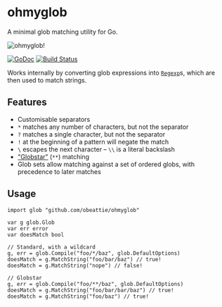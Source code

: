 # ohmyglob

A minimal glob matching utility for Go.

![ohmyglob!](http://i.imgur.com/7vjO2mF.gif)

[![GoDoc](https://godoc.org/github.com/obeattie/ohmyglob?status.svg)](https://godoc.org/github.com/obeattie/ohmyglob) [![Build Status](https://travis-ci.org/obeattie/ohmyglob.svg?branch=master)](https://travis-ci.org/obeattie/ohmyglob)

Works internally by converting glob expressions into [`Regexp`](http://golang.org/pkg/regexp/#Regexp)s, which are then
used to match strings.

## Features

* Customisable separators
* `*` matches any number of characters, but not the separator
* `?` matches a single character, but not the separator
* `!` at the beginning of a pattern will negate the match
* `\` escapes the next character – `\\` is a literal backslash
* ["Globstar"](http://www.linuxjournal.com/content/globstar-new-bash-globbing-option) (`**`) matching
* Glob sets allow matching against a set of ordered globs, with precedence to later matches

## Usage

    import glob "github.com/obeattie/ohmyglob"
    
    var g glob.Glob
    var err error
    var doesMatch bool
    
    // Standard, with a wildcard
    g, err = glob.Compile("foo/*/baz", glob.DefaultOptions)
    doesMatch = g.MatchString("foo/bar/baz") // true!
    doesMatch = g.MatchString("nope") // false!
    
    // Globstar
    g, err = glob.Compile("foo/**/baz", glob.DefaultOptions)
    doesMatch = g.MatchString("foo/bar/bar/baz") // true!
    doesMatch = g.MatchString("foo/baz") // true!
